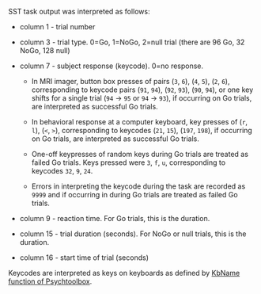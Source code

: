 SST task output was interpreted as follows:
- column 1 - trial number

- column 3 - trial type. 0=Go, 1=NoGo, 2=null trial (there are 96 Go, 32 NoGo, 128 null)

- column 7 - subject response (keycode). 0=no response.

  - In MRI imager, button box presses of pairs (`3`, `6`), (`4`, `5`), (`2`, `6`), corresponding to keycode pairs (`91`, `94`), (`92`, `93`), (`90`, `94`), or one key shifts for a single trial (`94` -> `95` or `94` -> `93`), if occurring on Go trials, are interpreted as successful Go trials.

  - In behavioral response at a computer keyboard, key presses of (`r`, `l`), (`<`, `>`), corresponding to keycodes (`21`, `15`), (`197`, `198`), if occurring on Go trials, are interpreted as successful Go trials.

  - One-off keypresses of random keys during Go trials are treated as failed Go trials. Keys pressed were `3`, `f`, `u`, corresponding to keycodes `32`, `9`, `24`.

  - Errors in interpreting the keycode during the task are recorded as `9999` and if occurring in during Go trials are treated as failed Go trials.

- column 9 - reaction time. For Go trials, this is the duration.
- column 15 - trial duration (seconds). For NoGo or null trials, this is the duration.
- column 16 - start time of trial (seconds)

Keycodes are interpreted as keys on keyboards as defined by [KbName function of Psychtoolbox](https://github.com/Psychtoolbox-3/Psychtoolbox-3/blob/master/Psychtoolbox/PsychBasic/KbName.m#L334).
